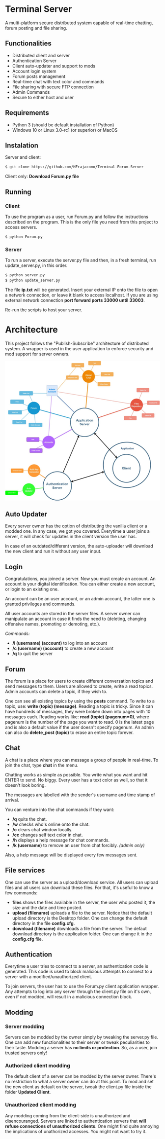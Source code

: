 
# Terminal Server

A multi-platform secure distributed system capable of real-time chatting, forum posting and file sharing.

## Functionalities

- Distributed client and server
- Authentication Server
- Client auto-updater and support to mods
- Account login system
- Forum posts management
- Real-time chat with text color and commands
- File sharing with secure FTP connection
- Admin Commands
- Secure to either host and user

## Requirements

- Python 3 (should be default installation of Python)
- Windows 10 or Linux 3.0-rc1 (or superior) or MacOS

## Instalation

Server and client:
``` sh
$ git clone https://github.com/HFrajacomo/Terminal-Forum-Server
```
Client only:
**Download Forum.py file**

## Running
### Client
To use the program as a user, run Forum.py and follow the instructions described on the program.
This is the only file you need from this project to access servers.

```sh
$ python Forum.py
```

### Server
To run a server, execute the server.py file and then, in a fresh terminal, run update_server.py, in this order.

```sh
$ python server.py
$ python update_server.py
```

The file **ip.txt** will be generated. Insert your external IP onto the file to open a network connection, or leave it blank to access localhost. If you are using external network connection **port forward ports 33000 until 33003**.

Re-run the scripts to host your server.

# Architecture

This project follows the "Publish-Subscribe" architecture of distributed system. A wrapper is used in the user application to enforce security and mod support for server owners.

![](Images/Architecture.jpg)

## Auto Updater
Every server owner has the option of distributing the vanilla client or a modded one. In any case, we got you covered. Everytime a user joins a server, it will check for updates in the client version the user has.

In case of an outdated/different version, the auto-uploader will download the new client and run it without any user input.

## Login
Congratulations, you joined a server. Now you must create an account. An account is your digital identification. You can either create a new account, or login to an existing one.

An account can be an user account, or an admin account, the latter one is granted privileges and commands.

All user accounts are stored in the server files. A server owner can manipulate an account in case it finds the need to (deleting, changing offensive names, promoting or demoting, etc.).

*Commands:*
- **/l (username) (account)** to log into an account
- **/c (username) (account)** to create a new account
- **/q** to quit the server

## Forum
The forum is a place for users to create different conversation topics and send messages to them. Users are allowed to create, write a read topics. Admin accounts can delete a topic, if they wish to.

One can see all existing topics by using the **posts** command.
To write to a topic, use: **write (topic) (message)**.
Reading a topic is tricky. Since it can have hundreds of messages, they were broken down into pages with 10 messages each. Reading works like: **read (topic) (pagenum=0)**, where pagenum is the number of the page you want to read. 0 is the latest page and is also a default value if the user doesn't specify pagenum.
An admin can also do **delete_post (topic)** to erase an entire topic forever.

## Chat
A chat is a place where you can message a group of people in real-time. To join the chat, type **chat** in the menu.

Chatting works as simple as possible. You write what you want and hit ENTER to send. No biggy. Every user has a text color as well, so that it doesn't look boring.

The messages are labelled with the sender's username and time stamp of arrival.

You can venture into the chat commands if they want:
- **/q** quits the chat.
- **/w** checks who's online onto the chat.
- **/c** clears chat window locally.
- **/cc** changes self text color in chat.
- **/h** displays a help message for chat commands.
- **/k (username)** to remove an user from chat forcibly. *(admin only)*

Also, a help message will be displayed every few messages sent.

## File services
One can use the server as a upload/download service. All users can upload files and all users can download these files. For that, it's useful to know a few commands:

- **files** shows the files available in the server, the user who posted it, the size and the date and time posted.
- **upload (filename)** uploads a file to the server. Notice that the default upload directory is the Desktop folder. One can change the default directory in the file **config.cfg**.
- **download (filename)** downloads a file from the server. The defaut download directory is the application folder. One can change it in the **config.cfg** file.

## Authentication
Everytime a user tries to connect to a server, an authentication code is generated. This code is used to block malicious attempts to connect to a server with a modified/unauthorized client.

To join servers, the user has to use the Forum.py client application wrapper. Any attempts to log into any server through the client.py file on it's own, even if not modded, will result in a malicious connection block.

## Modding
### Server modding
Servers can be modded by the owner simply by tweaking the server.py file. One can add new functionalities to their server or tweak peculiarities to their taste. 
Modding a server has **no limits or protection**. So, as a user, join trusted servers only!

### Authorized client modding
The default client of a server can be modded by the server owner. There's no restriction to what a server owner can do at this point. To mod and set the new client as default on the server, tweak the client.py file inside the folder **Updated Client**.

### Unauthorized client modding
Any modding coming from the client-side is unauthorized and disencouranged. Servers are linked to authentication servers that **will refuse connections of unauthorized clients**.
One might find quite annoying the implications of unathorized accesses. You might not want to try it.  